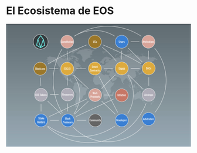 # El Ecosistema de EOS

![Interacci&#xF3;n de los diferentes Actores y Componentes de EOS.IO](.gitbook/assets/image%20%2829%29.png)

